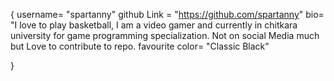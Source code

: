 {
    username= "spartanny"
    github Link = "https://github.com/spartanny"
    bio= "I love to play basketball, I am a video gamer and currently in chitkara university for game programming specialization. Not on social Media much but Love to contribute to repo.
    favourite color= "Classic Black"
    
}

